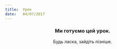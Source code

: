 ```yaml
---
title:  Урок
date:   04/07/2017
---
```


### <center>Ми готуємо цей урок.</center>
<center>Будь ласка, зайдіть пізніше.</center>